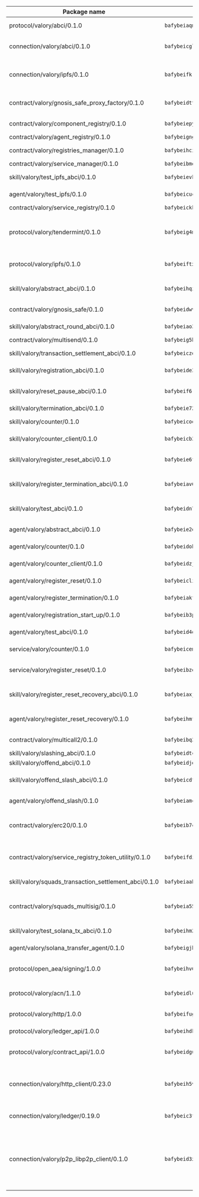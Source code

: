 | Package name                                                  | Package hash                                                  | Description                                                                                                                |
| ------------------------------------------------------------- | ------------------------------------------------------------- | -------------------------------------------------------------------------------------------------------------------------- |
| protocol/valory/abci/0.1.0                                    | `bafybeiaqmp7kocbfdboksayeqhkbrynvlfzsx4uy4x6nohywnmaig4an7u` | A protocol for ABCI requests and responses.                                                                                |
| connection/valory/abci/0.1.0                                  | `bafybeicglrfbp6g2lign74hzovs2lxfx3yw462cc2loguvbyccosljehae` | connection to wrap communication with an ABCI server.                                                                      |
| connection/valory/ipfs/0.1.0                                  | `bafybeifkrynw6jjg7bs7nw535m5bcrav5qab27vr5ktgfuvf65dpazc4ci` | A connection responsible for uploading and downloading files from IPFS.                                                    |
| contract/valory/gnosis_safe_proxy_factory/0.1.0               | `bafybeidttzohq4nvamusdxu7qohkjghn6ezzcvg6jdg7cy5f435vclkzjq` | Gnosis Safe proxy factory (GnosisSafeProxyFactory) contract                                                                |
| contract/valory/component_registry/0.1.0                      | `bafybeiepywewigowj533f55orx7oys3kk5lgdc247p2267scqfyp4gnqle` | Component registry contract                                                                                                |
| contract/valory/agent_registry/0.1.0                          | `bafybeignghdk7oqvyg722gz66tbuj2vj4vkatguj4b6lf5fqzqxkktcke4` | Agent registry contract                                                                                                    |
| contract/valory/registries_manager/0.1.0                      | `bafybeihcilb27ekgoplmc43iog2zrus63fufql4rly2umbuj573nu3zpg4` | Registries Manager contract                                                                                                |
| contract/valory/service_manager/0.1.0                         | `bafybeibmqewfh5wnayopneyv4vx35n5k7loavzmcazyevntdoskw7vasom` | Service Manager contract                                                                                                   |
| skill/valory/test_ipfs_abci/0.1.0                             | `bafybeievkrripjnclplmtud2rc4dknpe56sctsj73bp347mxmagspdhtvq` | IPFS e2e testing application.                                                                                              |
| agent/valory/test_ipfs/0.1.0                                  | `bafybeicuczkyviaxare33iwyo5xf4fbb3slnrbicq66t2z6ahc46kefwfa` | Agent for testing the ABCI connection.                                                                                     |
| contract/valory/service_registry/0.1.0                        | `bafybeickkg6myflc3fkpxyqn3a4gnayyrbtqzh7vxhtlzn26mhcilw32ma` | Service Registry contract                                                                                                  |
| protocol/valory/tendermint/0.1.0                              | `bafybeig4mi3vmlv5zpbjbfuzcgida6j5f2nhrpedxicmrrfjweqc5r7cra` | A protocol for communication between two AEAs to share tendermint configuration details.                                   |
| protocol/valory/ipfs/0.1.0                                    | `bafybeiftxi2qhreewgsc5wevogi7yc5g6hbcbo4uiuaibauhv3nhfcdtvm` | A protocol specification for IPFS requests and responses.                                                                  |
| skill/valory/abstract_abci/0.1.0                              | `bafybeihqiujkwgyn7bwen5vu6k3ep3otd4qc322vzenvj4phezdxf2wuza` | The abci skill provides a template of an ABCI application.                                                                 |
| contract/valory/gnosis_safe/0.1.0                             | `bafybeidwvdy5gxs3tdwenyxrtvq3f7cosw3f2f4hll66aftnndy65ugary` | Gnosis Safe (GnosisSafeL2) contract                                                                                        |
| skill/valory/abstract_round_abci/0.1.0                        | `bafybeiao35nknbln6itb6fadk4euanzretyscdnsis4mtnmaoccgddpu2a` | abstract round-based ABCI application                                                                                      |
| contract/valory/multisend/0.1.0                               | `bafybeig5byt5urg2d2bsecufxe5ql7f4mezg3mekfleeh32nmuusx66p4y` | MultiSend contract                                                                                                         |
| skill/valory/transaction_settlement_abci/0.1.0                | `bafybeiczdrprl3pn3emu5mbtjkkn34ykjk3doxzlxtkf6pl3isj6ilyd3y` | ABCI application for transaction settlement.                                                                               |
| skill/valory/registration_abci/0.1.0                          | `bafybeide3d3i5nfrcgoq3qvrtia2rs5fvcyr5b354el4grjpgrijoovkeu` | ABCI application for common apps.                                                                                          |
| skill/valory/reset_pause_abci/0.1.0                           | `bafybeif6rdumlpc3yaxxjqjgc2hn6in2hcnh65objqxjw3zsmpuhl6sqri` | ABCI application for resetting and pausing app executions.                                                                 |
| skill/valory/termination_abci/0.1.0                           | `bafybeie72bjj2xkpxi7uwlspfp2pwlchg4rdbz2h3yktjjwygvs2kqlzda` | Termination skill.                                                                                                         |
| skill/valory/counter/0.1.0                                    | `bafybeicoqhpegfcai3vygen7etnse75jnpsi6ihub35lmv7vlipsg7tujq` | The ABCI Counter application example.                                                                                      |
| skill/valory/counter_client/0.1.0                             | `bafybeicb37pj26xbknovfox5hwpuh26p3p44uh32tclpj5cwpgvhbmdl4y` | A client for the ABCI counter application.                                                                                 |
| skill/valory/register_reset_abci/0.1.0                        | `bafybeie6f7hrvr6zeds64kagscew3hhgzc6pkqi3d6ytdwwnoeg6e2gh7i` | ABCI application for dummy skill that registers and resets                                                                 |
| skill/valory/register_termination_abci/0.1.0                  | `bafybeiav6tgf3nba4fzxale3ul2mcobi27nv7y7ripvvgiqvavsqwzs224` | ABCI application for dummy skill that registers and resets                                                                 |
| skill/valory/test_abci/0.1.0                                  | `bafybeidn7aeqlitapdsbuwiwgmn3txrhoojpt6schhvzpqepbwgzefs7p4` | ABCI application for testing the ABCI connection.                                                                          |
| agent/valory/abstract_abci/0.1.0                              | `bafybeie2qziqrwkdthnvhwhxvndm63lrcwa23xioa6dsxmdaapkvw3bbja` | The abstract ABCI AEA - for testing purposes only.                                                                         |
| agent/valory/counter/0.1.0                                    | `bafybeidohazu46iws6wizcotlq3z6ioepd53h77qk4b47yfzhenkcvi7s4` | The ABCI Counter example as an AEA                                                                                         |
| agent/valory/counter_client/0.1.0                             | `bafybeidzjvgadf7cjpvodgdnl72l6a6dl4qnjcocfxj53fvytl5psiwud4` | The ABCI Counter example as an AEA                                                                                         |
| agent/valory/register_reset/0.1.0                             | `bafybeicli6zfqr2jf2v4kigpusykv5b7sdvavo5ukys3a4gaxkjqiffsnq` | Register reset to replicate Tendermint issue.                                                                              |
| agent/valory/register_termination/0.1.0                       | `bafybeiakfw3mois6kuncelm6bst5ef43ekyb2phu4hmhro3rcq6p5wh4ka` | Register terminate to test the termination feature.                                                                        |
| agent/valory/registration_start_up/0.1.0                      | `bafybeib3pbodq7gwzj353kptmzn47eyydsz3hqnqjife73grwnbywnwjlu` | Registration start-up ABCI example.                                                                                        |
| agent/valory/test_abci/0.1.0                                  | `bafybeid4oe5ogjki5zho7qfuj7b4wuzg3dwnhdapamcdss7ahx7qmqwcte` | Agent for testing the ABCI connection.                                                                                     |
| service/valory/counter/0.1.0                                  | `bafybeicem3hmd3qrmcphhb5coudrfnj5tasv4rrghc7kbygvycin32k4rm` | A set of agents incrementing a counter                                                                                     |
| service/valory/register_reset/0.1.0                           | `bafybeibzoenx3bdb2b522ypqko4eocyqsd3cuou6gyykwady4u2k7imjb4` | Test and debug tendermint reset mechanism.                                                                                 |
| skill/valory/register_reset_recovery_abci/0.1.0               | `bafybeiaxjpiiaxwgyzgq64zba5z5ue6limjf5hesvo3te6uu6ynhsc34lq` | ABCI application for dummy skill that registers and resets                                                                 |
| agent/valory/register_reset_recovery/0.1.0                    | `bafybeihmfakkk6jlabir4nebw2z6236mcfio3wrsc2vamur5dbk43azkoy` | Agent to showcase hard reset as a recovery mechanism.                                                                      |
| contract/valory/multicall2/0.1.0                              | `bafybeibq3khlnku3i7aqfty46kfj2oxos4dn2rpemzjf46sp74e77qs2vi` | The MakerDAO multicall2 contract.                                                                                          |
| skill/valory/slashing_abci/0.1.0                              | `bafybeidtcvp6zxhsog22dxlcyopym2qpa7rxwahui6xhusrap62pvvm5qy` | Slashing skill.                                                                                                            |
| skill/valory/offend_abci/0.1.0                                | `bafybeidjq7q6xwz57rgapze6h5zpukq7cz55gh4vzyemr3ipvad42nhouq` | Offend ABCI application.                                                                                                   |
| skill/valory/offend_slash_abci/0.1.0                          | `bafybeicdfwaiqgsvbxpqspd437yuhx5swupem3ychtwpzrteivfqcifegi` | ABCI application used in order to test the slashing abci                                                                   |
| agent/valory/offend_slash/0.1.0                               | `bafybeiamcgbfkkwlxv6pnqry5klyn5ilezusopuzrwf4zcbboyyd5mtlmq` | Offend and slash to test the slashing feature.                                                                             |
| contract/valory/erc20/0.1.0                                   | `bafybeib7ctk3deleyxayrqvropewefr2muj4kcqe3t3wscak25bjmxnqwe` | The scaffold contract scaffolds a contract to be implemented by the developer.                                             |
| contract/valory/service_registry_token_utility/0.1.0          | `bafybeifdia2y5546tvk6xzxeaqzf2n5n7dutj2hdzbgenxohaqhjtnjqm4` | The scaffold contract scaffolds a contract to be implemented by the developer.                                             |
| skill/valory/squads_transaction_settlement_abci/0.1.0         | `bafybeiaahohl2bbu6cdgbjsgjeiqcou7c7qptmcds7bhk5rfwphewo7uyu` | ABCI application for transaction settlement.                                                                               |
| contract/valory/squads_multisig/0.1.0                         | `bafybeia55yraczrod5zhf2gvwichlrofhmydwzilgfzvecvw3aygs3rnpy` | The scaffold contract scaffolds a contract to be implemented by the developer.                                             |
| skill/valory/test_solana_tx_abci/0.1.0                        | `bafybeihm2jpldcb7efw544p2pwzy2akcsubg3rxudbjirqnpi3fpip6vgy` | SOLANA e2e testing application.                                                                                            |
| agent/valory/solana_transfer_agent/0.1.0                      | `bafybeigjhh3qvxzeaxs534g3nbjucivn4ex6qxmz7ajjgotwa4oha46ure` | Register terminate to test the termination feature.                                                                        |
| protocol/open_aea/signing/1.0.0                               | `bafybeihv62fim3wl2bayavfcg3u5e5cxu3b7brtu4cn5xoxd6lqwachasi` | A protocol for communication between skills and decision maker.                                                            |
| protocol/valory/acn/1.1.0                                     | `bafybeidluaoeakae3exseupaea4i3yvvk5vivyt227xshjlffywwxzcxqe` | The protocol used for envelope delivery on the ACN.                                                                        |
| protocol/valory/http/1.0.0                                    | `bafybeifugzl63kfdmwrxwphrnrhj7bn6iruxieme3a4ntzejf6kmtuwmae` | A protocol for HTTP requests and responses.                                                                                |
| protocol/valory/ledger_api/1.0.0                              | `bafybeihdk6psr4guxmbcrc26jr2cbgzpd5aljkqvpwo64bvaz7tdti2oni` | A protocol for ledger APIs requests and responses.                                                                         |
| protocol/valory/contract_api/1.0.0                            | `bafybeidgu7o5llh26xp3u3ebq3yluull5lupiyeu6iooi2xyymdrgnzq5i` | A protocol for contract APIs requests and responses.                                                                       |
| connection/valory/http_client/0.23.0                          | `bafybeih5vzo22p2umhqo52nzluaanxx7kejvvpcpdsrdymckkyvmsim6gm` | The HTTP_client connection that wraps a web-based client connecting to a RESTful API specification.                        |
| connection/valory/ledger/0.19.0                               | `bafybeic3ft7l7ca3qgnderm4xupsfmyoihgi27ukotnz7b5hdczla2enya` | A connection to interact with any ledger API and contract API.                                                             |
| connection/valory/p2p_libp2p_client/0.1.0                     | `bafybeid3xg5k2ol5adflqloy75ibgljmol6xsvzvezebsg7oudxeeolz7e` | The libp2p client connection implements a tcp connection to a running libp2p node as a traffic delegate to send/receive envelopes to/from agents in the DHT. |
